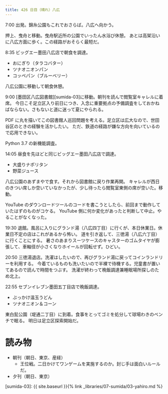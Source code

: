 ```yaml
---
title: 426 日目（晴れ）八広
---
```


7:00 出発。錦糸公園もこれでおさらば。八広へ向かう。

押上、曳舟と移動。曳舟駅近所の公園でいったん水浴び休憩。
あとは高架沿いに八広方面に歩く。この経路がおそらく最短だ。

8:35 ビッグエー墨田八広店で朝食を調達。
* おにぎり（タラコバター）
* ツナオニオンパン
* コッペパン（ブルーベリー）

八広公園に移動して朝食休憩。

9:00 [墨田区八広図書館][sumida-03]に移動。朝刊を読んで閲覧室キャレルに着席。
今日こそ足立区入り前日につき、入念に重要拠点の予備調査をしておかねばならない。さもないと道に迷って夏にやられる。

PDF に丸を描いてこの図書館人巡回問題を考える。足立区は広大なので、世田谷区のときの経験を活かしたい。
ただ、鉄道の経路が嫌な方向を向いているので応用できない。

Python 3.7 の新機能調査。

14:05 昼食を先ほどと同じビッグエー墨田八広店で調達。
* 大盛りナポリタン
* 野菜ジュース

八広公園のあずまやで食す。それから図書館に戻り作業再開。
キャレルが西日のきつい席しか空いていなかったが、少し待ったら閲覧室東側の席が空いた。移動。

YouTube のダウンロードツールのコードを書こうとしたら、前回まで動作していたはずのものがコケる。
YouTube 側に何か変化があったと判断して中止。やることがなくなった。

19:30 退館。風呂に入りにグランド湯（八広四丁目）に行くが、本日休業日。休業日不定の店はこれがあるから怖い。
道を引き返して、三徳湯（八広六丁目）に行くことにする。
暑さのあまりスーツケースのキャスターのゴムタイヤが膨張して、車軸径が小さくなりホイールが回転せず。ひどい。

20:50 三徳湯退店。洗濯はしたいので、再びグランド湯に戻ってコインランドリーを利用する。
今着ているものも洗いたいので半裸で待機する。児童書が置いてあるので読んで時間をつぶす。
洗濯が終わって晩飯調達兼睡眠場所探しのため北上。

22:55 セブンイレブン墨田五丁目店で晩飯調達。
* ぶっかけ温玉うどん
* ツナオニオン＆コーン

東白髭公園（堤通二丁目）に到着。食事をとってゴミを処分して球場わきのベンチで眠る。
明日は足立区探索開始だ。

# 読み物

* 朝刊（朝日、東京、産経）
  * 王位戦。二日かけてワンゲームを実施するのか。封じ手は面白いルールだ。
* 夕刊（朝日、東京）

[sumida-03]: {{ site.baseurl }}{% link _libraries/07-sumida/03-yahiro.md %}
